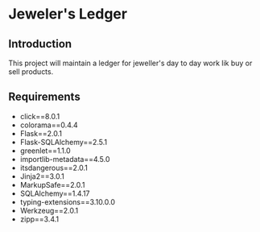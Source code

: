 # Jeweler's Ledger
## Introduction
This project will maintain a ledger for jeweller's day to day work lik buy or sell products.

## Requirements
+ click==8.0.1
+ colorama==0.4.4
+ Flask==2.0.1
+ Flask-SQLAlchemy==2.5.1
+ greenlet==1.1.0
+ importlib-metadata==4.5.0
+ itsdangerous==2.0.1
+ Jinja2==3.0.1
+ MarkupSafe==2.0.1
+ SQLAlchemy==1.4.17
+ typing-extensions==3.10.0.0
+ Werkzeug==2.0.1
+ zipp==3.4.1